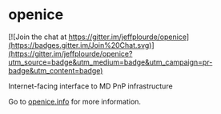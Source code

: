 openice
=======

[![Join the chat at https://gitter.im/jeffplourde/openice](https://badges.gitter.im/Join%20Chat.svg)](https://gitter.im/jeffplourde/openice?utm_source=badge&utm_medium=badge&utm_campaign=pr-badge&utm_content=badge)

Internet-facing interface to MD PnP infrastructure

Go to [openice.info](http://openice.info) for more information.
